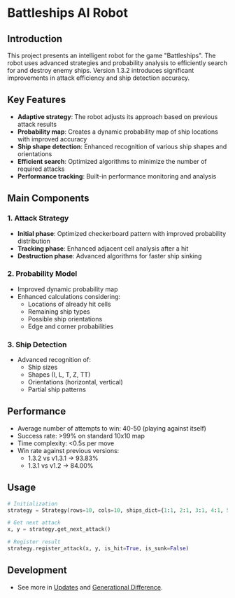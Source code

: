 # Battleships AI Robot

## Introduction
This project presents an intelligent robot for the game "Battleships". The robot uses advanced strategies and probability analysis to efficiently search for and destroy enemy ships. Version 1.3.2 introduces significant improvements in attack efficiency and ship detection accuracy.

## Key Features
- **Adaptive strategy**: The robot adjusts its approach based on previous attack results
- **Probability map**: Creates a dynamic probability map of ship locations with improved accuracy
- **Ship shape detection**: Enhanced recognition of various ship shapes and orientations
- **Efficient search**: Optimized algorithms to minimize the number of required attacks
- **Performance tracking**: Built-in performance monitoring and analysis

## Main Components

### 1. Attack Strategy
- **Initial phase**: Optimized checkerboard pattern with improved probability distribution
- **Tracking phase**: Enhanced adjacent cell analysis after a hit
- **Destruction phase**: Advanced algorithms for faster ship sinking

### 2. Probability Model
- Improved dynamic probability map
- Enhanced calculations considering:
  - Locations of already hit cells
  - Remaining ship types
  - Possible ship orientations
  - Edge and corner probabilities

### 3. Ship Detection
- Advanced recognition of:
  - Ship sizes
  - Shapes (I, L, T, Z, TT)
  - Orientations (horizontal, vertical)
  - Partial ship patterns

## Performance
- Average number of attempts to win: 40-50 (playing against itself)
- Success rate: >99% on standard 10x10 map
- Time complexity: <0.5s per move
- Win rate against previous versions:
  - 1.3.2 vs v1.3.1 -> 93.83% 
  - 1.3.1 vs v1.2 -> 84.00%

## Usage
```python
# Initialization
strategy = Strategy(rows=10, cols=10, ships_dict={1:1, 2:1, 3:1, 4:1, 5:1})

# Get next attack
x, y = strategy.get_next_attack()

# Register result
strategy.register_attack(x, y, is_hit=True, is_sunk=False)
```

## Development
- See more in [Updates](Updates.md) and [Generational Difference](GenerationalBattleResults.md).